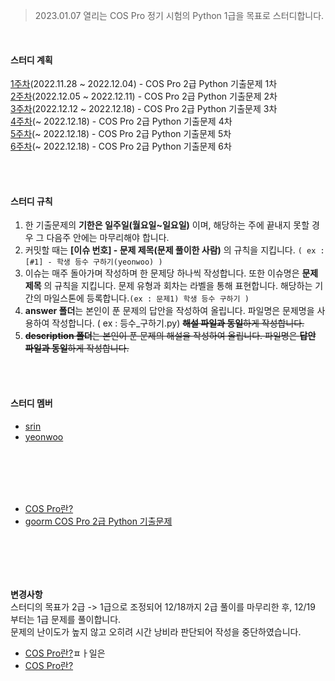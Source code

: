 > 2023.01.07 열리는 COS Pro 정기 시험의 Python 1급을 목표로 스터디합니다.
<br/>

#### 스터디 계획
[1주차](https://github.com/yeonwoo1125/cospro-python-level2-study/milestone/1)(2022.11.28 ~ 2022.12.04) - COS Pro 2급 Python 기출문제 1차<br/>
[2주차](https://github.com/yeonwoo1125/cospro-python-level2-study/milestone/2)(2022.12.05 ~ 2022.12.11) - COS Pro 2급 Python 기출문제 2차<br/>
[3주차](https://github.com/yeonwoo1125/cospro-python-level2-study/milestone/3)(2022.12.12 ~ 2022.12.18) - COS Pro 2급 Python 기출문제 3차<br/>
[4주차](https://github.com/yeonwoo1125/cospro-python-level2-study/milestone/4)(~ 2022.12.18) - COS Pro 2급 Python 기출문제 4차<br/>
[5주차](https://github.com/yeonwoo1125/cospro-python-level2-study/milestone/5)(~ 2022.12.18) - COS Pro 2급 Python 기출문제 5차<br/>
[6주차](https://github.com/yeonwoo1125/cospro-python-level2-study/milestone/6)(~ 2022.12.18) - COS Pro 2급 Python 기출문제 6차<br/>


<br/><br/>
#### 스터디 규칙
1. 한 기출문제의 **기한은 일주일(월요일~일요일)** 이며, 해당하는 주에 끝내지 못할 경우 그 다음주 안에는 마무리해야 합니다.
2. 커밋할 때는 **[이슈 번호] - 문제 제목(문제 풀이한 사람)** 의 규칙을 지킵니다. `( ex : [#1] - 학생 등수 구하기(yeonwoo) )`
3. 이슈는 매주 돌아가며 작성하며 한 문제당 하나씩 작성합니다. 또한 이슈명은 **문제 제목** 의 규칙을 지킵니다. 문제 유형과 회차는 라벨을 통해 표현합니다. 해당하는 기간의 마일스톤에 등록합니다.`(ex : 문제1) 학생 등수 구하기 )`
4. **answer 폴더**는 본인이 푼 문제의 답안을 작성하여 올립니다. 파일명은 문제명을 사용하여 작성합니다. ( ex : 등수_구하기.py) ~~**해설 파일과 동일**하게 작성합니다.~~<br/>
5. ~~**description 폴더**는 본인이 푼 문제의 해설을 작성하여 올립니다. 파일명은 **답안 파일과 동일**하게 작성합니다.~~

<br/><br/>
#### 스터디 멤버
- [srin](https://github.com/SRin23)
- [yeonwoo](https://github.com/yeonwoo1125)

<br/><br/>
---
- [COS Pro란?](https://www.ybmit.com/cos_pro/cos_pro_info.jsp)
- [goorm COS Pro 2급 Python 기출문제](https://edu.goorm.io/lecture/17033/cos-pro-2%EA%B8%89-%EA%B8%B0%EC%B6%9C%EB%AC%B8%EC%A0%9C-python)

<br/><br/>
---
**변경사항**<br/>
스터디의 목표가 2급 -> 1급으로 조정되어 12/18까지 2급 풀이를 마무리한 후, 12/19 부터는 1급 문제를 풀이합니다. <br/>
문제의 난이도가 높지 않고 오히려 시간 낭비라 판단되어 작성을 중단하였습니다.

- [COS Pro란?](https://www.ybmit.com/cos_pro/cos_pro_info.jsp)ㅍㅏ일은 
- [COS Pro란?](https://www.ybmit.com/cos_pro/cos_pro_info.jsp)
